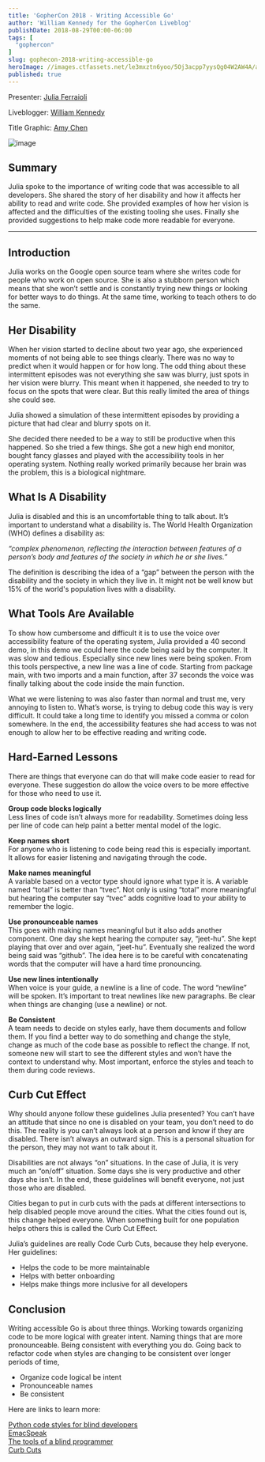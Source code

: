 ```yaml
---
title: 'GopherCon 2018 - Writing Accessible Go'
author: 'William Kennedy for the GopherCon Liveblog'
publishDate: 2018-08-29T00:00-06:00
tags: [
  "gophercon"
]
slug: gophecon-2018-writing-accessible-go
heroImage: //images.ctfassets.net/le3mxztn6yoo/5Oj3acpp7yysQg04W2AW4A/a93d79c10ad903d3902f6b6d8707973a/mechanic-tire-2.jpg
published: true
---
```


Presenter: [Julia Ferraioli](https://www.gophercon.com/agenda/speakers/279050)

Liveblogger: [William Kennedy](https://twitter.com/goinggodotnet)

Title Graphic: [Amy Chen](https://twitter.com/TheAmyCode)

![image](https://user-images.githubusercontent.com/1646931/44930115-249bb180-ad12-11e8-821f-29bb8bb9fef7.png)


## Summary

Julia spoke to the importance of writing code that was accessible to all developers. She shared the story of her disability and how it affects her ability to read and write code. She provided examples of how her vision is affected and the difficulties of the existing tooling she uses. Finally she provided suggestions to help make code more readable for everyone.

---

## Introduction

Julia works on the Google open source team where she writes code for people who work on open source. She is also a stubborn person which means that she won’t settle and is constantly trying new things or looking for better ways to do things. At the same time, working to teach others to do the same.

## Her Disability

When her vision started to decline about two year ago, she experienced moments of not being able to see things clearly. There was no way to predict when it would happen or for how long. The odd thing about these intermittent episodes was not everything she saw was blurry, just spots in her vision were blurry. This meant when it happened, she needed to try to focus on the spots that were clear. But this really limited the area of things she could see.

Julia showed a simulation of these intermittent episodes by providing a picture that had clear and blurry spots on it.

She decided there needed to be a way to still be productive when this happened. So she tried a few things. She got a new high end monitor, bought fancy glasses and played with the accessibility tools in her operating system. Nothing really worked primarily because her brain was the problem, this is a biological nightmare.

## What Is A Disability

Julia is disabled and this is an uncomfortable thing to talk about. It’s important to understand what a disability is. The World Health Organization (WHO) defines a disability as:

_“complex phenomenon, reflecting the interaction between features of a person’s body and features of the society in which he or she lives.”_

The definition is describing the idea of a “gap” between the person with the disability and the society in which they live in. It might not be well know but 15% of the world's population lives with a disability.

## What Tools Are Available

To show how cumbersome and difficult it is to use the voice over accessibility feature of the operating system, Julia provided a 40 second demo, in this demo we could here the code being said by the computer. It was slow and tedious. Especially since new lines were being spoken. From this tools perspective, a new line was a line of code. Starting from package main, with two imports and a main function, after 37 seconds the voice was finally talking about the code inside the main function.

What we were listening to was also faster than normal and trust me, very annoying to listen to. What’s worse, is trying to debug code this way is very difficult. It could take a long time to identify you missed a comma or colon somewhere. In the end, the accessibility features she had access to was not enough to allow her to be effective reading and writing code.

## Hard-Earned Lessons

There are things that everyone can do that will make code easier to read for everyone. These suggestion do allow the voice overs to be more effective for those who need to use it.

**Group code blocks logically**  
Less lines of code isn’t always more for readability. Sometimes doing less per line of code can help paint a better mental model of the logic.

**Keep names short**  
For anyone who is listening to code being read this is especially important. It allows for easier listening and navigating through the code.

**Make names meaningful**  
A variable based on a vector type should ignore what type it is. A variable named “total” is better than “tvec”. Not only is using “total” more meaningful but hearing the computer say “tvec” adds cognitive load to your ability to remember the logic.

**Use pronounceable names**  
This goes with making names meaningful but it also adds another component. One day she kept hearing the computer say, “jeet-hu”. She kept playing that over and over again, “jeet-hu”. Eventually she realized the word being said was “github”. The idea here is to be careful with concatenating words that the computer will have a hard time pronouncing.

**Use new lines intentionally**  
When voice is your guide, a newline is a line of code. The word “newline” will be spoken. It’s important to treat newlines like new paragraphs. Be clear when things are changing (use a newline) or not.

**Be Consistent**  
A team needs to decide on styles early, have them documents and follow them. If you find a better way to do something and change the style, change as much of the code base as possible to reflect the change. If not, someone new will start to see the different styles and won’t have the context to understand why. Most important, enforce the styles and teach to them during code reviews.

## Curb Cut Effect

Why should anyone follow these guidelines Julia presented? You can’t have an attitude that since no one is disabled on your team, you don’t need to do this. The reality is you can’t always look at a person and know if they are disabled. There isn’t always an outward sign. This is a personal situation for the person, they may not want to talk about it.

Disabilities are not always “on” situations. In the case of Julia, it is very much an “on/off” situation. Some days she is very productive and other days she isn’t. In the end, these guidelines will benefit everyone, not just those who are disabled.

Cities began to put in curb cuts with the pads at different intersections to help disabled people move around the cities. What the cities found out is, this change helped everyone. When something built for one population helps others this is called the Curb Cut Effect.

Julia’s guidelines are really Code Curb Cuts, because they help everyone. Her guidelines:
* Helps the code to be more maintainable
* Helps with better onboarding
* Helps make things more inclusive for all developers

## Conclusion

Writing accessible Go is about three things. Working towards organizing code to be more logical with greater intent. Naming things that are more pronounceable. Being consistent with everything you do. Going back to refactor code when styles are changing to be consistent over longer periods of time,

* Organize code logical be intent
* Pronounceable names
* Be consistent

Here are links to learn more:

[Python code styles for blind developers](https://www.youtube.com/watch?v=bTAFl8P2DkE&feature=youtu.be&t=22m59s)  
[EmacSpeak](https://github.com/tvraman/emacspeak)  
[The tools of a blind programmer](https://www.parhamdoustdar.com/2016/04/03/tools-of-blind-programmer/)  
[Curb Cuts](https://99percentinvisible.org/episde/curb-cuts/)
